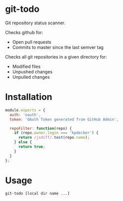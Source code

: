 # git-todo

Git repository status scanner.

Checks github for:
- Open pull requests
- Commits to master since the last semver tag

Checks all git repositories in a given directory for:
- Modified files
- Unpushed changes
- Unpulled changes


# Installation

```javascript
module.exports = {
  auth: 'oauth',
  token: 'OAuth Token generated from GitHub Admin',

  repoFilter: function(repo) {
    if (repo.owner.login === 'kpdecker') {
      return /jsdiff/.test(repo.name);
    } else {
      return true;
    }
  }
};
```

# Usage

```sh
git-todo [local dir name ...]
```
